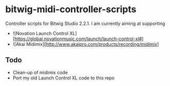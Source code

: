 # bitwig-midi-controller-scripts

Controller scripts for Bitwig Studio 2.2.1. I am currently aiming at supporting 
* ![Novation Launch Control XL][https://global.novationmusic.com/launch/launch-control-xl#]
* ![Akai Midimix][http://www.akaipro.com/products/recording/midimix]


## Todo
* Clean-up of midimix code
* Port my old Launch Control XL code to this repo
